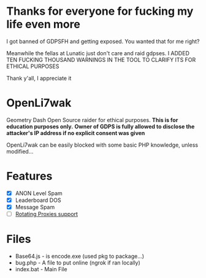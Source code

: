 # Thanks for everyone for fucking my life even more
I got banned of GDPSFH and getting exposed. You wanted that for me right?

Meanwhile the fellas at Lunatic just don't care and raid gdpses. I ADDED TEN FUCKING THOUSAND WARNINGS IN THE TOOL TO CLARIFY ITS FOR ETHICAL PURPOSES

Thank y'all, I appreciate it

# OpenLi7wak
Geometry Dash Open Source raider for ethical purposes.
**This is for education purposes only.**
**Owner of GDPS is fully allowed to disclose the attacker's IP address if no explicit consent was given**

OpenLi7wak can be easily blocked with some basic PHP knowledge, unless modified...

# Features
- [x] ANON Level Spam
- [x] Leaderboard DOS
- [x] Message Spam
- [ ] [Rotating Proxies support](https://webshare.io)

# Files
- Base64.js - is encode.exe (used pkg to package...)
- bug.php - A file to put online (ngrok if ran locally)
- index.bat - Main File
